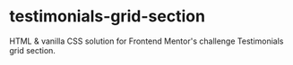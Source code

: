 # testimonials-grid-section
HTML &amp; vanilla CSS solution for Frontend Mentor's challenge Testimonials grid section.
